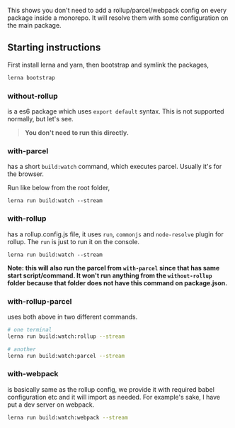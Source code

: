 This shows you don't need to add a rollup/parcel/webpack config on every package inside a monorepo. It will resolve them with some configuration on the main package.

## Starting instructions

First install lerna and yarn, then bootstrap and symlink the packages,

```sh
lerna bootstrap
```

### without-rollup

is a es6 package which uses `export default` syntax. This is not supported normally, but let's see.

> **You don't need to run this directly.**

### with-parcel

has a short `build:watch` command, which executes parcel. Usually it's for the browser.

Run like below from the root folder,

```
lerna run build:watch --stream
```

### with-rollup

has a rollup.config.js file, it uses `run`, `commonjs` and `node-resolve` plugin for rollup. The `run` is just to run it on the console.

```
lerna run build:watch --stream
```

**Note: this will also run the parcel from `with-parcel` since that has same start script/command. It won't run anything from the `without-rollup` folder because that folder does not have this command on package.json.**

### with-rollup-parcel

uses both above in two different commands.

```sh
# one terminal
lerna run build:watch:rollup --stream

# another
lerna run build:watch:parcel --stream
```

### with-webpack

is basically same as the rollup config, we provide it with required babel configuration etc and it will import as needed. For example's sake, I have put a dev server on webpack.

```sh
lerna run build:watch:webpack --stream
```
